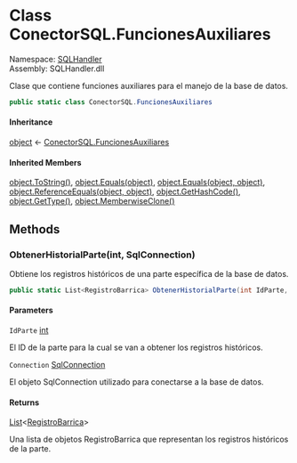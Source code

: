 # <a id="SQLHandler_ConectorSQL_FuncionesAuxiliares"></a> Class ConectorSQL.FuncionesAuxiliares

Namespace: [SQLHandler](SQLHandler.md)  
Assembly: SQLHandler.dll  

Clase que contiene funciones auxiliares para el manejo de la base de datos.

```csharp
public static class ConectorSQL.FuncionesAuxiliares
```

#### Inheritance

[object](https://learn.microsoft.com/dotnet/api/system.object) ← 
[ConectorSQL.FuncionesAuxiliares](SQLHandler.ConectorSQL.FuncionesAuxiliares.md)

#### Inherited Members

[object.ToString\(\)](https://learn.microsoft.com/dotnet/api/system.object.tostring), 
[object.Equals\(object\)](https://learn.microsoft.com/dotnet/api/system.object.equals\#system\-object\-equals\(system\-object\)), 
[object.Equals\(object, object\)](https://learn.microsoft.com/dotnet/api/system.object.equals\#system\-object\-equals\(system\-object\-system\-object\)), 
[object.ReferenceEquals\(object, object\)](https://learn.microsoft.com/dotnet/api/system.object.referenceequals), 
[object.GetHashCode\(\)](https://learn.microsoft.com/dotnet/api/system.object.gethashcode), 
[object.GetType\(\)](https://learn.microsoft.com/dotnet/api/system.object.gettype), 
[object.MemberwiseClone\(\)](https://learn.microsoft.com/dotnet/api/system.object.memberwiseclone)

## Methods

### <a id="SQLHandler_ConectorSQL_FuncionesAuxiliares_ObtenerHistorialParte_System_Int32_System_Data_SqlClient_SqlConnection_"></a> ObtenerHistorialParte\(int, SqlConnection\)

Obtiene los registros históricos de una parte específica de la base de datos.

```csharp
public static List<RegistroBarrica> ObtenerHistorialParte(int IdParte, SqlConnection Connection)
```

#### Parameters

`IdParte` [int](https://learn.microsoft.com/dotnet/api/system.int32)

El ID de la parte para la cual se van a obtener los registros históricos.

`Connection` [SqlConnection](https://learn.microsoft.com/dotnet/api/system.data.sqlclient.sqlconnection)

El objeto SqlConnection utilizado para conectarse a la base de datos.

#### Returns

 [List](https://learn.microsoft.com/dotnet/api/system.collections.generic.list\-1)<[RegistroBarrica](SQLHandler.RegistroBarrica.md)\>

Una lista de objetos RegistroBarrica que representan los registros históricos de la parte.

